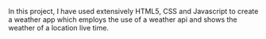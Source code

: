 In this project, I have used  extensively HTML5, CSS and Javascript to create a weather app which employs the use of a weather api and shows the weather of a location live time.
